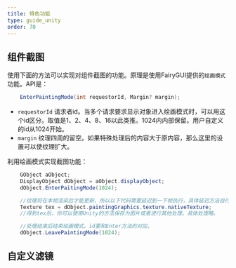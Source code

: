 ```yaml
---
title: 特色功能
type: guide_unity
order: 70
---
```


## 组件截图

使用下面的方法可以实现对组件截图的功能。原理是使用FairyGUI提供的`绘画模式`功能。API是：

```csharp
    EnterPaintingMode(int requestorId, Margin? margin);
```

- `requestorId` 请求者id。当多个请求要求显示对象进入绘画模式时，可以用这个id区分。取值是1、2、4、8、16以此类推。1024内内部保留。用户自定义的id从1024开始。
- `margin` 纹理四周的留空。如果特殊处理后的内容大于原内容，那么这里的设置可以使纹理扩大。

利用绘画模式实现截图功能：

```csharp
    GObject aObject;
    DisplayObject dObject = aObject.displayObject;
    dObject.EnterPaitingMode(1024);

    //纹理将在本帧渲染后才能更新，所以以下代码需要延迟到一下帧执行，具体延迟方法自行把握。
    Texture tex = dObject.paintingGraphics.texture.nativeTexture;
    //得到tex后，你可以使用Unity的方法保存为图片或者进行其他处理。具体处理略。

    //处理结束后结束绘画模式。id要和Enter方法的对应。
    dObject.LeavePaintingMode(1024);
```

## 自定义滤镜



